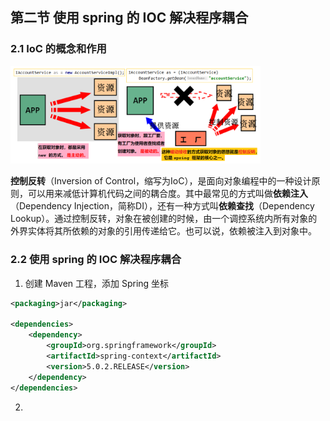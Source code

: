 ## 第二节 使用 spring 的 IOC 解决程序耦合

### 2.1 IoC 的概念和作用

<img src="./img2/02-ioc.png" width=400>

**控制反转**（Inversion of Control，缩写为IoC），是面向对象编程中的一种设计原则，可以用来减低计算机代码之间的耦合度。其中最常见的方式叫做**依赖注入**（Dependency Injection，简称DI），还有一种方式叫**依赖查找**（Dependency Lookup）。通过控制反转，对象在被创建的时候，由一个调控系统内所有对象的外界实体将其所依赖的对象的引用传递给它。也可以说，依赖被注入到对象中。

### 2.2 使用 spring 的 IOC 解决程序耦合

1. 创建 Maven 工程，添加 Spring 坐标

```xml
<packaging>jar</packaging>

<dependencies>
    <dependency>
        <groupId>org.springframework</groupId>
        <artifactId>spring-context</artifactId>
        <version>5.0.2.RELEASE</version>
    </dependency>
</dependencies>
```

2. 
